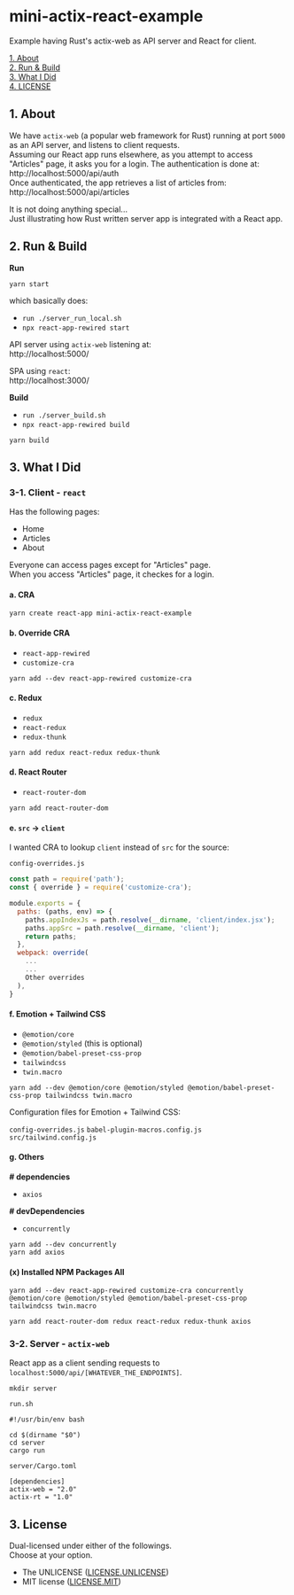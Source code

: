 # mini-actix-react-example

Example having Rust's actix-web as API server and React for client.

[1. About](#about)  
[2. Run & Build](#run-build)  
[3. What I Did](#what)  
[4. LICENSE](#license)  


<a id="about"></a>
## 1. About

We have `actix-web` (a popular web framework for Rust) running at port `5000` as an API server,
and listens to client requests.  
Assuming our React app runs elsewhere,
as you attempt to access "Articles" page, it asks you for a login.
The authentication is done at: http://localhost:5000/api/auth  
Once authenticated,
the app retrieves a list of articles from: http://localhost:5000/api/articles

It is not doing anything special...  
Just illustrating how Rust written server app
is integrated with a React app.


<a id="run-build"></a>
## 2. Run & Build

**Run**  
```shell
yarn start
```

which basically does:
- `run ./server_run_local.sh`
- `npx react-app-rewired start`

API server using `actix-web` listening at:  
http://localhost:5000/

SPA using `react`:  
http://localhost:3000/



**Build**  
- `run ./server_build.sh`
- `npx react-app-rewired build`
```shell
yarn build
```



<a id="what"></a>
## 3. What I Did


### 3-1. Client - `react`

Has the following pages:
- Home
- Articles
- About

Everyone can access pages except for "Articles" page.  
When you access "Articles" page, it checkes for a login.


#### a. CRA

```shell
yarn create react-app mini-actix-react-example
```

#### b. Override CRA

- `react-app-rewired`
- `customize-cra`

```shell
yarn add --dev react-app-rewired customize-cra
```

#### c. Redux

- `redux`
- `react-redux`
- `redux-thunk`

```shell
yarn add redux react-redux redux-thunk
```

#### d. React Router

- `react-router-dom`

```shell
yarn add react-router-dom
```

#### e. `src` -&gt; `client`

I wanted CRA to lookup `client` instead of `src` for the source:

`config-overrides.js`
```js
const path = require('path');
const { override } = require('customize-cra');

module.exports = {
  paths: (paths, env) => {
    paths.appIndexJs = path.resolve(__dirname, 'client/index.jsx');
    paths.appSrc = path.resolve(__dirname, 'client');
    return paths;
  },
  webpack: override(
    ...
    ...
    Other overrides
  ),
}
```

#### f. Emotion + Tailwind CSS

- `@emotion/core`
- `@emotion/styled` (this is optional)
- `@emotion/babel-preset-css-prop`
- `tailwindcss`
- `twin.macro`

```shell
yarn add --dev @emotion/core @emotion/styled @emotion/babel-preset-css-prop tailwindcss twin.macro
```

Configuration files for Emotion + Tailwind CSS:

`config-overrides.js`
`babel-plugin-macros.config.js`
`src/tailwind.config.js`


#### g. Others

**# dependencies**
- `axios`

**# devDependencies**
- `concurrently`

```shell
yarn add --dev concurrently
yarn add axios
```


#### (x) Installed NPM Packages All

```shell
yarn add --dev react-app-rewired customize-cra concurrently @emotion/core @emotion/styled @emotion/babel-preset-css-prop tailwindcss twin.macro

yarn add react-router-dom redux react-redux redux-thunk axios
```


### 3-2. Server - `actix-web`

React app as a client sending requests to `localhost:5000/api/[WHATEVER_THE_ENDPOINTS]`.

```shell
mkdir server
```

`run.sh`
```shell
#!/usr/bin/env bash

cd $(dirname "$0")
cd server
cargo run
```
`server/Cargo.toml`
```
[dependencies]
actix-web = "2.0"
actix-rt = "1.0"
```



<a id="license"></a>
## 3. License

Dual-licensed under either of the followings.  
Choose at your option.

- The UNLICENSE ([LICENSE.UNLICENSE](LICENSE.UNLICENSE))
- MIT license ([LICENSE.MIT](LICENSE.MIT))

